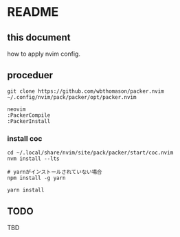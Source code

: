 # README

## this document

how to apply nvim config.

## proceduer

```
git clone https://github.com/wbthomason/packer.nvim  ~/.config/nvim/pack/packer/opt/packer.nvim

neovim
:PackerCompile
:PackerInstall
```


### install coc

```
cd ~/.local/share/nvim/site/pack/packer/start/coc.nvim
nvm install --lts

# yarnがインストールされていない場合
npm install -g yarn

yarn install
```

 
## TODO

TBD




